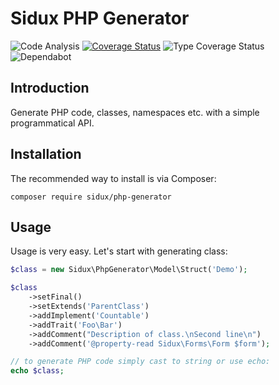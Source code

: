 Sidux PHP Generator
===================
![Code Analysis](https://github.com/sidux/php-generator/workflows/Code%20Analysis/badge.svg)
[![Coverage Status](https://coveralls.io/repos/github/sidux/php-generator/badge.svg?branch=master)](https://coveralls.io/github/sidux/php-generator?branch=master)
![Type Coverage Status](https://shepherd.dev/github/sidux/php-generator/coverage.svg)
![Dependabot](https://badgen.net/github/dependabot/sidux/php-generator)

Introduction
------------

Generate PHP code, classes, namespaces etc. with a simple programmatical API.

Installation
------------

The recommended way to install is via Composer:

```
composer require sidux/php-generator
```

Usage
-----

Usage is very easy. Let's start with generating class:

```php
$class = new Sidux\PhpGenerator\Model\Struct('Demo');

$class
    ->setFinal()
    ->setExtends('ParentClass')
    ->addImplement('Countable')
    ->addTrait('Foo\Bar')
    ->addComment("Description of class.\nSecond line\n")
    ->addComment('@property-read Sidux\Forms\Form $form');

// to generate PHP code simply cast to string or use echo:
echo $class;
